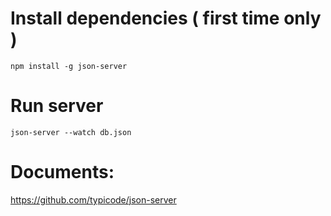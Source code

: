# Install dependencies ( first time only )

```
npm install -g json-server
```

# Run server

```
json-server --watch db.json
```

# Documents:

https://github.com/typicode/json-server
